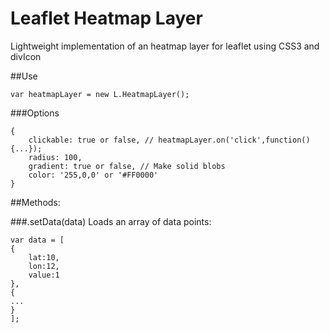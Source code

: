 # Leaflet Heatmap Layer

Lightweight implementation of an heatmap layer for leaflet using CSS3 and divIcon

##Use

```
var heatmapLayer = new L.HeatmapLayer();
```

###Options

```
{
    clickable: true or false, // heatmapLayer.on('click',function() {...});
    radius: 100,
    gradient: true or false, // Make solid blobs
    color: '255,0,0' or '#FF0000'
}
```

##Methods:

###.setData(data)
Loads an array of data points:

```
var data = [
{
    lat:10,
    lon:12,
    value:1
},
{
...
}
];
```
